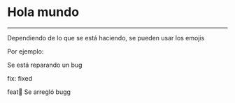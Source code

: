 <h1>Hola mundo</h1>

<hr>

Dependiendo de lo que se está haciendo, se pueden usar los emojis

Por ejemplo:

Se está reparando un bug

fix: fixed


feat:bug: Se arregló bugg

